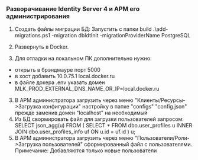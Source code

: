 ### Разворачивание Identity Server 4 и АРМ его администрирования
1. Создать файлы миграции БД:
Запустить с папки build
.\add-migrations.ps1 -migration dbIdtInit -migrationProviderName PostgreSQL

2. Развернуть в Docker.
3. Для отладки на локальном ПК дополнительно нужно:
  - открыть в брэндмауре порт 5000
  - в хост добавить 10.0.75.1 local.docker.ru
  - в файле докера .env указать домен MLK_PROD_EXTERNAL_DNS_NAME_OR_IP=local.docker.ru
3. В АРМ администратора загрузить через меню "Клиенты/Ресурсы->Загрузка конфигурации" настройку в папке "configs" "config.json" прежде заменив домен "localhost" на необходимый
4. Из БД свормировать файл для загрузки пользователей запросом:
  SELECT json_agg(u)
  FROM (
      SELECT * FROM dbo.user_profiles u
      INNER JOIN dbo.user_profiles_info uf ON u.id = uf.id
  ) u;
5. В АРМ администратора загрузить через меню "Пользователи/Роли->Загрузка пользователей" сформированный файл с пользователями.
  Примечание: Добавляются только новые пользователи
